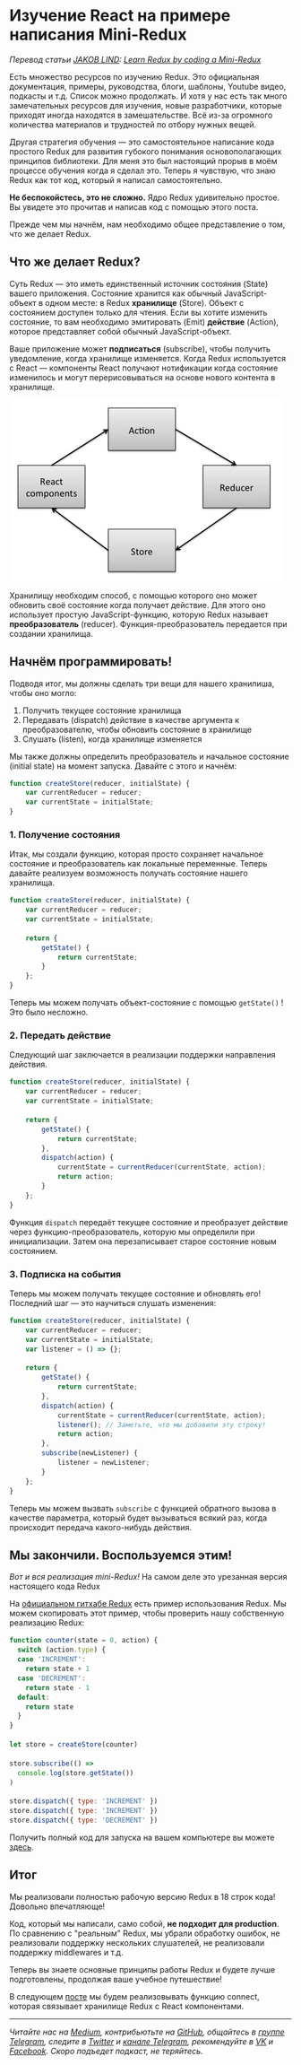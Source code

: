 # Изучение React на примере написания Mini-Redux

*Перевод статьи [JAKOB LIND](https://twitter.com/karljakoblind): [Learn Redux by coding a Mini-Redux](http://blog.jakoblind.no/2017/03/13/learn-redux-by-coding-a-mini-redux/?utm_source=forwebdev_tlgrm&utm_medium=announcement&utm_campaign=luchshiy-sposob-izuchit-biblioteku--napis)*

Есть множество ресурсов по изучению Redux. Это официальная документация, примеры, руководства, блоги, шаблоны, Youtube видео, подкасты и т.д. Список можно продолжать. И хотя у нас есть так много замечательных ресурсов для изучения, новые разработчики, которые приходят иногда находятся в замешательстве. Всё из-за огромного количества материалов и трудностей по отбору нужных вещей.

Другая стратегия обучения — это самостоятельное написание кода простого Redux для развития губокого понимания основополагающих принципов библиотеки. Для меня это был настоящий прорыв в моём процессе обучения когда я сделал это. Теперь я чувствую, что знаю Redux как тот код, который я написал самостоятельно.

**Не беспокойстесь, это не сложно.** Ядро Redux удивительно простое. Вы увидете это прочитав и написав код с помощью этого поста.

Прежде чем мы начнём, нам необходимо общее представление о том, что же делает Redux.

## Что же делает Redux?

Суть Redux — это иметь единственный источник состояния (State) вашего приложения. Состояние хранится как обычный JavaScript-объект в одном месте: в Redux **хранилище** (Store). Объект с состоянием доступен только для чтения. Если вы хотите изменить состояние, то вам необходимо эмитировать (Emit) **действие** (Action), которое представляет собой обычный JavaScript-объект.

Ваше приложение может **подписаться** (subscribe), чтобы получить уведомление, когда хранилище изменяется. Когда Redux используется с React — компоненты React получают нотификации когда состояние изменилось и могут перерисовываться на основе нового контента в хранилище.

![](./redux.png)

Хранилищу необходим способ, с помощью которого оно может обновить своё состояние когда получает действие. Для этого оно использует простую JavaScript-функцию, которую Redux называет **преобразователь** (reducer). Функция-преобразователь передается при создании хранилища.

## Начнём программировать!

Подводя итог, мы должны сделать три вещи для нашего хранилиша, чтобы оно могло:

1. Получить текущее состояние хранилища
2. Передавать (dispatch) действие в качестве аргумента к преобразователю, чтобы обновить состояние в хранилище
3. Слушать (listen), когда хранилище изменяется

Мы также должны определить преобразователь и начальное состояние (initial state) на момент запуска. Давайте с этого и начнём:

```js
function createStore(reducer, initialState) {
    var currentReducer = reducer;
    var currentState = initialState;
}
```

### 1. Получение состояния
Итак, мы создали функцию, которая просто сохраняет начальное состояние и преобразователь как локальные переменные. Теперь давайте реализуем возможность получать состояние нашего хранилища.

```js
function createStore(reducer, initialState) {
    var currentReducer = reducer;
    var currentState = initialState;

    return {
        getState() {
            return currentState;
        }
    };
}
```

Теперь мы можем получать объект-состояние с помощью `getState()` ! Это было несложно.

### 2. Передать действие
Следующий шаг заключается в реализации поддержки направления действия.

```js
function createStore(reducer, initialState) {
    var currentReducer = reducer;
    var currentState = initialState;

    return {
        getState() {
            return currentState;
        },
        dispatch(action) {
            currentState = currentReducer(currentState, action);
            return action;
        }
    };
}
```

Функция `dispatch` передаёт текущее состояние и преобразует действие через функцию-преобразователь, которую мы определили при инициализации. Затем она перезаписывает старое состояние новым состоянием.

### 3. Подписка на события
Теперь мы можем получать текущее состояние и обновлять его! Последний шаг — это научиться слушать изменения:

```js
function createStore(reducer, initialState) {
    var currentReducer = reducer;
    var currentState = initialState;
    var listener = () => {};

    return {
        getState() {
            return currentState;
        },
        dispatch(action) {
            currentState = currentReducer(currentState, action);
            listener(); // Заметьте, что мы добавили эту строку!
            return action;
        },
        subscribe(newListener) {
            listener = newListener;
        }
    };
}
```

Теперь мы можем вызвать `subscribe` c функцией обратного вызова в качестве параметра, который будет вызываться всякий раз, когда происходит передача какого-нибудь действия.

## Мы закончили. Воспользуемся этим!

*Вот и вся реализация mini-Redux!* На самом деле это урезанная версия настоящего кода Redux

На [официальном гитхабе Redux](https://github.com/reactjs/redux) есть пример использования Redux. Мы можем скопировать этот пример, чтобы проверить нашу собственную реализацию Redux:

```js
function counter(state = 0, action) {
  switch (action.type) {
  case 'INCREMENT':
    return state + 1
  case 'DECREMENT':
    return state - 1
  default:
    return state
  }
}

let store = createStore(counter)

store.subscribe(() =>
  console.log(store.getState())
)

store.dispatch({ type: 'INCREMENT' })
store.dispatch({ type: 'INCREMENT' })
store.dispatch({ type: 'DECREMENT' })
```

Получить полный код для запуска на вашем компьютере вы можете [здесь](https://gist.github.com/jakoblind/6b90d0b677d26effcebbed69b24cb05f).

## Итог
Мы реализовали полностью рабочую версию Redux в 18 строк кода! Довольно впечатляюще!

Код, который мы написали, само собой, **не подходит для production**. По сравнению с "реальным" Redux, мы убрали обработку ошибок, не реализовали поддержку нескольких слушателей, не реализовали поддержку middlewares и т.д.

Теперь вы знаете основные принципы работы Redux и будете лучше подготовлены, продолжая ваше учебное путешествие!

В следующем [посте](http://blog.jakoblind.no/2017/03/20/learn-react-redux-by-coding-the-connect-function-yourself/) мы будем реализовывать функцию connect, которая связывает хранилище Redux c React компонентами.

- - - -

*Читайте нас на [Medium](https://medium.com/devschacht), контрибьютьте на [GitHub](https://github.com/devSchacht), общайтесь в [группе Telegram](https://t.me/devSchacht), следите в [Twitter](https://twitter.com/DevSchacht) и [канале Telegram](https://t.me/devSchachtChannel), рекомендуйте в [VK](https://vk.com/devschacht) и [Facebook](https://www.facebook.com/devSchacht). Скоро подъедет подкаст, не теряйтесь.*
